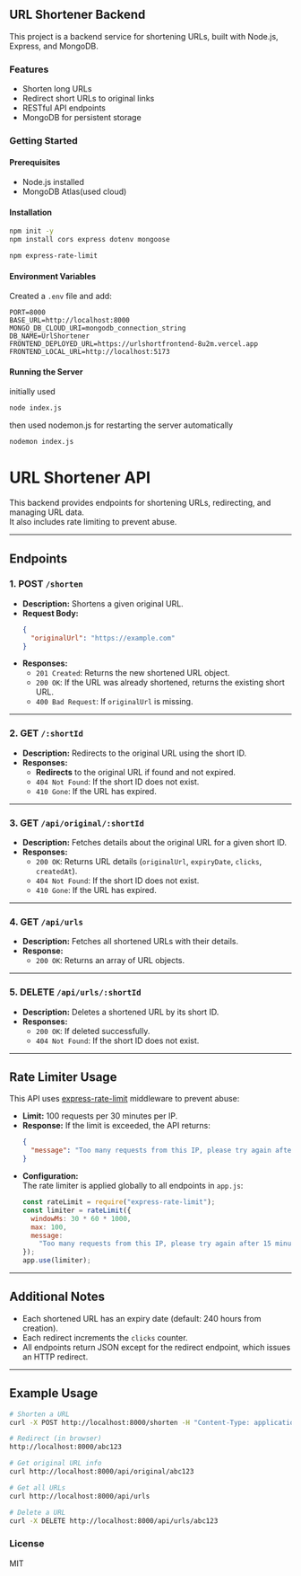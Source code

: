 ## URL Shortener Backend

This project is a backend service for shortening URLs, built with Node.js, Express, and MongoDB.

### Features

- Shorten long URLs
- Redirect short URLs to original links
- RESTful API endpoints
- MongoDB for persistent storage

### Getting Started

#### Prerequisites

- Node.js installed
- MongoDB Atlas(used cloud)

#### Installation

```bash
npm init -y
npm install cors express dotenv mongoose
```

```bash
npm express-rate-limit
```

#### Environment Variables

Created a `.env` file and add:

```
PORT=8000
BASE_URL=http://localhost:8000
MONGO_DB_CLOUD_URI=mongodb_connection_string
DB_NAME=UrlShortener
FRONTEND_DEPLOYED_URL=https://urlshortfrontend-8u2m.vercel.app
FRONTEND_LOCAL_URL=http://localhost:5173
```

#### Running the Server

initially used

```bash
node index.js
```

then used nodemon.js for restarting the server automatically

```bash
nodemon index.js
```

# URL Shortener API

This backend provides endpoints for shortening URLs, redirecting, and managing URL data.  
It also includes rate limiting to prevent abuse.

---

## Endpoints

### 1. POST `/shorten`

- **Description:** Shortens a given original URL.
- **Request Body:**
  ```json
  {
    "originalUrl": "https://example.com"
  }
  ```
- **Responses:**
  - `201 Created`: Returns the new shortened URL object.
  - `200 OK`: If the URL was already shortened, returns the existing short URL.
  - `400 Bad Request`: If `originalUrl` is missing.

---

### 2. GET `/:shortId`

- **Description:** Redirects to the original URL using the short ID.
- **Responses:**
  - **Redirects** to the original URL if found and not expired.
  - `404 Not Found`: If the short ID does not exist.
  - `410 Gone`: If the URL has expired.

---

### 3. GET `/api/original/:shortId`

- **Description:** Fetches details about the original URL for a given short ID.
- **Responses:**
  - `200 OK`: Returns URL details (`originalUrl`, `expiryDate`, `clicks`, `createdAt`).
  - `404 Not Found`: If the short ID does not exist.
  - `410 Gone`: If the URL has expired.

---

### 4. GET `/api/urls`

- **Description:** Fetches all shortened URLs with their details.
- **Response:**
  - `200 OK`: Returns an array of URL objects.

---

### 5. DELETE `/api/urls/:shortId`

- **Description:** Deletes a shortened URL by its short ID.
- **Responses:**
  - `200 OK`: If deleted successfully.
  - `404 Not Found`: If the short ID does not exist.

---

## Rate Limiter Usage

This API uses [express-rate-limit](https://www.npmjs.com/package/express-rate-limit) middleware to prevent abuse:

- **Limit:** 100 requests per 30 minutes per IP.
- **Response:** If the limit is exceeded, the API returns:
  ```json
  {
    "message": "Too many requests from this IP, please try again after 15 minutes"
  }
  ```
- **Configuration:**  
  The rate limiter is applied globally to all endpoints in `app.js`:
  ```js
  const rateLimit = require("express-rate-limit");
  const limiter = rateLimit({
    windowMs: 30 * 60 * 1000,
    max: 100,
    message:
      "Too many requests from this IP, please try again after 15 minutes",
  });
  app.use(limiter);
  ```

---

## Additional Notes

- Each shortened URL has an expiry date (default: 240 hours from creation).
- Each redirect increments the `clicks` counter.
- All endpoints return JSON except for the redirect endpoint, which issues an HTTP redirect.

---

## Example Usage

```bash
# Shorten a URL
curl -X POST http://localhost:8000/shorten -H "Content-Type: application/json" -d '{"originalUrl":"https://example.com"}'

# Redirect (in browser)
http://localhost:8000/abc123

# Get original URL info
curl http://localhost:8000/api/original/abc123

# Get all URLs
curl http://localhost:8000/api/urls

# Delete a URL
curl -X DELETE http://localhost:8000/api/urls/abc123
```

### License

MIT
